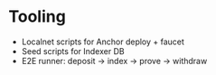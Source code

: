 # Tooling

- Localnet scripts for Anchor deploy + faucet
- Seed scripts for Indexer DB
- E2E runner: deposit -> index -> prove -> withdraw
